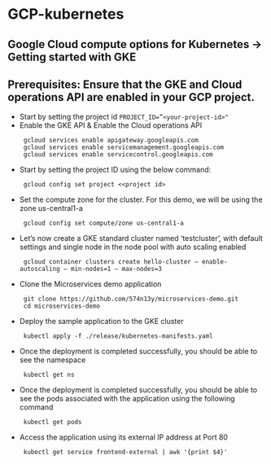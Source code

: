 # GCP-kubernetes
 ## Google Cloud compute options for Kubernetes -> Getting started with GKE

 ## Prerequisites: Ensure that the GKE and Cloud operations API are enabled in your GCP project.
   - Start by setting the project id
    ```
    PROJECT_ID=”<your-project-id>"
    ```
  - Enable the GKE API & Enable the Cloud operations API
    ```
     gcloud services enable apigateway.googleapis.com
     gcloud services enable servicemanagement.googleapis.com
     gcloud services enable servicecontrol.googleapis.com
    ```
  - Start by setting the project ID using the below command:
    ```
     gcloud config set project <<project id>
    ```
  - Set the compute zone for the cluster. For this demo, we will be using the zone us-central1-a
    ```
     gcloud config set compute/zone us-central1-a
    ```
  - Let’s now create a GKE standard cluster named ‘testcluster’, with default settings and single node in the node pool with auto scaling enabled
    ```
     gcloud container clusters create hello-cluster — enable-autoscaling — min-nodes=1 — max-nodes=3
    ```
  - Clone the Microservices demo application
    ```
     git clone https://github.com/574n13y/microservices-demo.git
     cd microservices-demo
    ```
  - Deploy the sample application to the GKE cluster
    ```
     kubectl apply -f ./release/kubernetes-manifests.yaml
    ```
  - Once the deployment is completed successfully, you should be able to see the namespace
    ```
     kubectl get ns
    ```
  - Once the deployment is completed successfully, you should be able to see the pods associated with the application using the following command
    ```
     kubectl get pods
    ```
  - Access the application using its external IP address at Port 80
    ```
     kubectl get service frontend-external | awk '{print $4}'
    ```